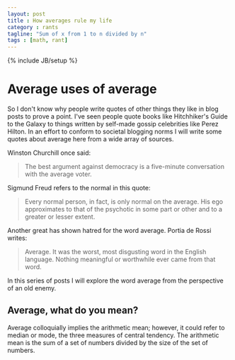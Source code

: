 ```yaml
---
layout: post
title : How averages rule my life
category : rants
tagline: "Sum of x from 1 to n divided by n"
tags : [math, rant]
---
```


{% include JB/setup %}

# Average uses of average


So I don't know why people write quotes of other things they like in blog posts to prove a point. I've seen people quote books like Hitchhiker's Guide to the Galaxy to things written by self-made gossip celebrities like Perez Hilton. In an effort to conform to societal blogging norms I will write some quotes about average here from a wide array of sources.

Winston Churchill once said:

> The best argument against democracy is a five-minute conversation with the average voter.

Sigmund Freud refers to the normal in this quote:

> Every normal person, in fact, is only normal on the average. His ego approximates to that of the psychotic in some part or other and to a greater or lesser extent.

Another great has shown hatred for the word average. Portia de Rossi writes:

> Average. It was the worst, most disgusting word in the English language. Nothing meaningful or worthwhile ever came from that word.

In this series of posts I will explore the word average from the perspective of an old enemy.

## Average, what do you mean?

Average colloquially implies the arithmetic mean; however, it could refer to median or mode, the three measures of central tendency. The arithmetic mean is the sum of a set of numbers divided by the size of the set of numbers. 


